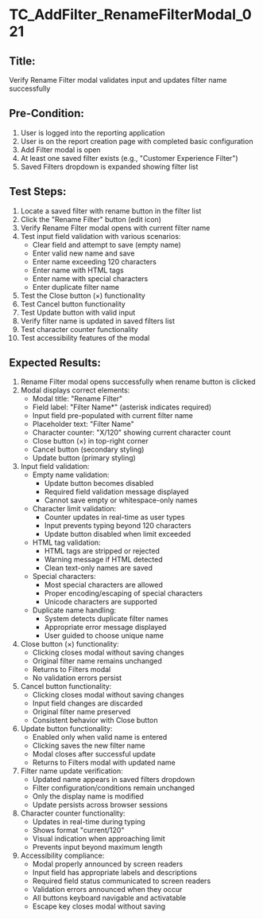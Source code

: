 # TC_AddFilter_RenameFilterModal_021

## Title:
Verify Rename Filter modal validates input and updates filter name successfully

## Pre-Condition:
1. User is logged into the reporting application
2. User is on the report creation page with completed basic configuration
3. Add Filter modal is open
4. At least one saved filter exists (e.g., "Customer Experience Filter")
5. Saved Filters dropdown is expanded showing filter list

## Test Steps:
1. Locate a saved filter with rename button in the filter list
2. Click the "Rename Filter" button (edit icon)
3. Verify Rename Filter modal opens with current filter name
4. Test input field validation with various scenarios:
   - Clear field and attempt to save (empty name)
   - Enter valid new name and save
   - Enter name exceeding 120 characters
   - Enter name with HTML tags
   - Enter name with special characters
   - Enter duplicate filter name
5. Test the Close button (×) functionality
6. Test Cancel button functionality
7. Test Update button with valid input
8. Verify filter name is updated in saved filters list
9. Test character counter functionality
10. Test accessibility features of the modal

## Expected Results:
1. Rename Filter modal opens successfully when rename button is clicked
2. Modal displays correct elements:
   - Modal title: "Rename Filter"
   - Field label: "Filter Name*" (asterisk indicates required)
   - Input field pre-populated with current filter name
   - Placeholder text: "Filter Name"
   - Character counter: "X/120" showing current character count
   - Close button (×) in top-right corner
   - Cancel button (secondary styling)
   - Update button (primary styling)
3. Input field validation:
   - Empty name validation:
     - Update button becomes disabled
     - Required field validation message displayed
     - Cannot save empty or whitespace-only names
   - Character limit validation:
     - Counter updates in real-time as user types
     - Input prevents typing beyond 120 characters
     - Update button disabled when limit exceeded
   - HTML tag validation:
     - HTML tags are stripped or rejected
     - Warning message if HTML detected
     - Clean text-only names are saved
   - Special characters:
     - Most special characters are allowed
     - Proper encoding/escaping of special characters
     - Unicode characters are supported
   - Duplicate name handling:
     - System detects duplicate filter names
     - Appropriate error message displayed
     - User guided to choose unique name
4. Close button (×) functionality:
   - Clicking closes modal without saving changes
   - Original filter name remains unchanged
   - Returns to Filters modal
   - No validation errors persist
5. Cancel button functionality:
   - Clicking closes modal without saving changes
   - Input field changes are discarded
   - Original filter name preserved
   - Consistent behavior with Close button
6. Update button functionality:
   - Enabled only when valid name is entered
   - Clicking saves the new filter name
   - Modal closes after successful update
   - Returns to Filters modal with updated name
7. Filter name update verification:
   - Updated name appears in saved filters dropdown
   - Filter configuration/conditions remain unchanged
   - Only the display name is modified
   - Update persists across browser sessions
8. Character counter functionality:
   - Updates in real-time during typing
   - Shows format "current/120"
   - Visual indication when approaching limit
   - Prevents input beyond maximum length
9. Accessibility compliance:
   - Modal properly announced by screen readers
   - Input field has appropriate labels and descriptions
   - Required field status communicated to screen readers
   - Validation errors announced when they occur
   - All buttons keyboard navigable and activatable
   - Escape key closes modal without saving